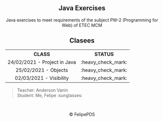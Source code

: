 # <h2 align="center">Java Exercises</h2>

<p align="center">Java exercises to meet requirements of the subject PW-2 (Programming for Web) of ETEC MCM</p>

<h2 align="center">Clasees</h2>

<table align="center">
  <tr align="center">
    <th>CLASS</th>
    <th>STATUS</th>
  </tr>
  
  <tr align="center">
    <td>24/02/2021 - Project in Java</td>
    <td>:heavy_check_mark:</td>
  </tr>
  <tr align="center">
    <td>25/02/2021 - Objects</td>
    <td>:heavy_check_mark:</td>
  </tr>
  <tr align="center">
    <td>02/03/2021 - Visibility</td>
    <td>:heavy_check_mark:</td>
  </tr>
</table>

<blockquote>Teacher: Anderson Vanin <br> Student: Me, Felipe :sunglasses:</blockquote>

<br>

<p align="center">&copy; FelipePDS</p>
